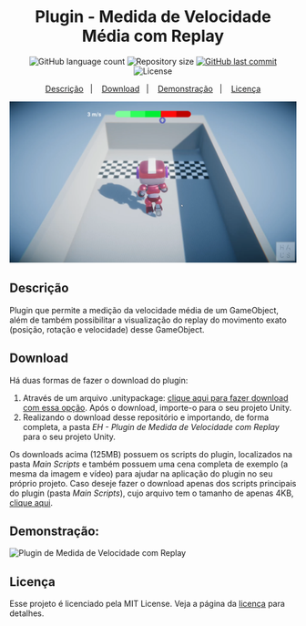 <h1 align="center">
    Plugin - Medida de Velocidade Média com Replay
</h1>

<p align="center">
  <img alt="GitHub language count" src="https://img.shields.io/github/languages/count/estudiohaus/Unity-Medida-Velocidade-Com-Replay">
  <img alt="Repository size" src="https://img.shields.io/github/repo-size/estudiohaus/Unity-Medida-Velocidade-Com-Replay">
  <a href="https://github.com/estudiohaus/Unity-Medida-Velocidade-Com-Replay/commits/main">
    <img alt="GitHub last commit" src="https://img.shields.io/github/last-commit/estudiohaus/Unity-Medida-Velocidade-Com-Replay">
  </a>
  <img alt="License" src="https://img.shields.io/badge/license-MIT-brightgreen">
</p>

<p align="center">
  <a href="#descrição">Descrição</a>&nbsp;&nbsp;&nbsp;|&nbsp;&nbsp;&nbsp;
  <a href="#download">Download</a>&nbsp;&nbsp;&nbsp;|&nbsp;&nbsp;&nbsp;
  <a href="#demonstração">Demonstração</a>&nbsp;&nbsp;&nbsp;|&nbsp;&nbsp;&nbsp;
  <a href="#licença">Licença</a>
</p>

![Plugin de Medida de Velocidade com Replay](./GitHub/Capa.png) 

## Descrição

Plugin que permite a medição da velocidade média de um GameObject, além de também possibilitar a visualização do replay do movimento exato (posição, rotação e velocidade) desse GameObject.

## Download

Há duas formas de fazer o download do plugin:

1. Através de um arquivo .unitypackage: [clique aqui para fazer download com essa opção](https://trello-attachments.s3.amazonaws.com/5d7103284f29811d5b2724b1/5fae81b4563cb4473e9575c3/93b2408a7cfea7a0f48d4715b9cf974c/EH_-_Plugin_de_Medida_de_Velocidade_com_Replay.unitypackage). Após o download, importe-o para o seu projeto Unity.
2. Realizando o download desse repositório e importando, de forma completa, a pasta *EH - Plugin de Medida de Velocidade com Replay* para o seu projeto Unity.

Os downloads acima (125MB) possuem os scripts do plugin, localizados na pasta *Main Scripts* e também possuem uma cena completa de exemplo (a mesma da imagem e vídeo) para ajudar na aplicação do plugin no seu próprio projeto. Caso deseje fazer o download apenas dos scripts principais do plugin (pasta *Main Scripts*), cujo arquivo tem o tamanho de apenas 4KB, [clique aqui](https://github.com/estudiohaus/Unity-Medida-Velocidade-Com-Replay/blob/main/EH%20-%20Plugin%20de%20Medida%20de%20Velocidade%20com%20Replay%20-%20Lite.zip).

## Demonstração:

![Plugin de Medida de Velocidade com Replay](./GitHub/Demo.gif)

## Licença

Esse projeto é licenciado pela MIT License. Veja a página da [licença](https://opensource.org/licenses/MIT) para detalhes.
